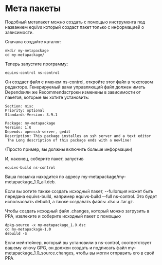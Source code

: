 # Мета пакеты

Подобный метапакет можно создать с помощью инструмента под названием equivs который создаст пакет только с информацией о зависимости.

Сначала создайте каталог:

```
mkdir my-metapackage
cd my-metapackage/
```

Теперь запустите программу:

```
equivs-control ns-control
```

Он создаст файл с именем ns-control, откройте этот файл в текстовом редакторе. Генерируемый вами управляющий файл должен иметь Dependsили же Recommendsстроки изменены в зависимости от пакетов, которые вы хотите установить:

```
Section: misc
Priority: optional
Standards-Version: 3.9.1

Package: my-metapackage
Version: 1.0   
Depends: openssh-server, gedit
Description: This package installes an ssh server and a text editor
 The Long description of this package ends with a newline!
```

(Просто пример, вы должны включить больше информации)

И, наконец, соберите пакет, запустив

```
equivs-build ns-control
```

Ваша посылка находится по адресу my-metapackage/my-metapackage_1.0_all.deb.

Если вы хотите также создать исходный пакет, --fullопция может быть передана equivs-build, например equivs-build --full ns-control. Это будет использовать debuild, а также создавать файлы .dsc и .tar.gz.

Чтобы создать исходный файл .changes, который можно загрузить в PPA, извлеките и соберите исходный пакет с помощью

```
dpkg-source -x my-metapackage_1.0.dsc
cd my-metapackage-1.0
debuild -S
```

Если мейнтейнер, который вы установили в ns-control, соответствует вашему ключу GPG, он должен создать и подписать файл my-metapackage_1.0_source.changes, чтобы вы могли отправить его в свой PPA.
